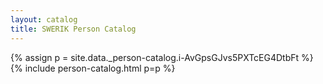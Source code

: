 ```yaml
---
layout: catalog
title: SWERIK Person Catalog
---
```

{% assign p = site.data._person-catalog.i-AvGpsGJvs5PXTcEG4DtbFt %}
{% include person-catalog.html p=p %}

